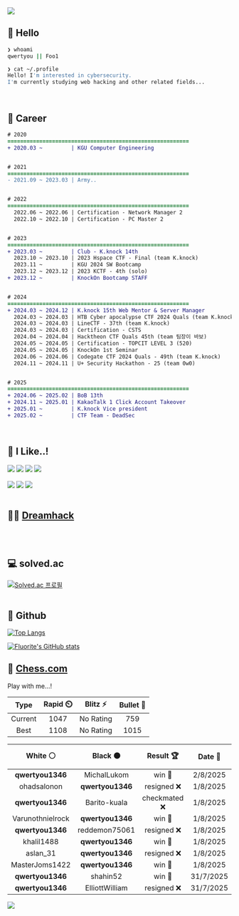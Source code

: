 <div align=left>
  <img src="https://capsule-render.vercel.app/api?type=waving&height=300&color=00f0e0&text=•⩊•" />
<br>

## 👋 Hello
```zsh
❯ whoami
qwertyou || Foo1

❯ cat ~/.profile
Hello! I'm interested in cybersecurity.
I'm currently studying web hacking and other related fields...
```
<br>
  
## 🌱 Career
```diff
# 2020
=========================================================
+ 2020.03 ~         | KGU Computer Engineering


# 2021
=========================================================
- 2021.09 ~ 2023.03 | Army..


# 2022
=========================================================
  2022.06 ~ 2022.06 | Certification - Network Manager 2
  2022.10 ~ 2022.10 | Certification - PC Master 2


# 2023
=========================================================
+ 2023.03 ~         | Club - K.knock 14th
  2023.10 ~ 2023.10 | 2023 Hspace CTF - Final (team K.knock)
  2023.11 ~         | KGU 2024 SW Bootcamp
  2023.12 ~ 2023.12 | 2023 KCTF - 4th (solo)
+ 2023.12 ~         | KnockOn Bootcamp STAFF


# 2024
=========================================================
+ 2024.03 ~ 2024.12 | K.knock 15th Web Mentor & Server Manager
  2024.03 ~ 2024.03 | HTB Cyber apocalypse CTF 2024 Quals (team K.knock)
  2024.03 ~ 2024.03 | LineCTF - 37th (team K.knock)
  2024.03 ~ 2024.03 | Certification - CSTS
  2024.04 ~ 2024.04 | Hacktheon CTF Quals 45th (team 팀장이 바보)
  2024.05 ~ 2024.05 | Certification - TOPCIT LEVEL 3 (520)
  2024.05 ~ 2024.05 | KnockOn 1st Seminar
  2024.06 ~ 2024.06 | Codegate CTF 2024 Quals - 49th (team K.knock)
  2024.11 ~ 2024.11 | U+ Security Hackathon - 25 (team 0w0)


# 2025
=========================================================
+ 2024.06 ~ 2025.02 | BoB 13th
+ 2024.11 ~ 2025.01 | KakaoTalk 1 Click Account Takeover
+ 2025.01 ~         | K.knock Vice president
+ 2025.02 ~         | CTF Team - DeadSec
```
<br>

## 🔨 I Like..!
<img src="https://img.shields.io/badge/Java-ED8B00?style=for-the-badge&logo=openjdk&logoColor=white">
<img src="https://img.shields.io/badge/python-3776AB?style=for-the-badge&logo=python&logoColor=white">
<img src="https://img.shields.io/badge/PHP-777BB4?style=for-the-badge&logo=php&logoColor=white">
<img src="https://img.shields.io/badge/Node.js-43853D?style=for-the-badge&logo=node.js&logoColor=white">
<br><br>
<img src="https://img.shields.io/badge/linux-FCC624?style=for-the-badge&logo=linux&logoColor=black"> 
<img src="https://img.shields.io/badge/docker-%230db7ed.svg?style=for-the-badge&logo=docker&logoColor=white">
<img src="https://img.shields.io/badge/GIT-E44C30?style=for-the-badge&logo=git&logoColor=white">
<br><br>

## 👨‍💻 [Dreamhack](https://dreamhack.io/users/40186)
<br><br>


## 💻 solved.ac
[![Solved.ac
프로필](http://mazassumnida.wtf/api/v2/generate_badge?boj=qwertyou)](https://solved.ac/qwertyou)
<br><br>

## 🚀 Github
[![Top Langs](https://github-readme-stats.vercel.app/api/top-langs/?username=qw3rtyou&layout=compact)](https://github.com/qw3rtyou/github-readme-stats)

[![Fluorite's GitHub stats](https://github-readme-stats.vercel.app/api?username=qw3rtyou)](https://github.com/anuraghazra/github-readme-stats)

## 🏁 [Chess.com](https://www.chess.com/)
Play with me...!
<!--START_SECTION:chessStats-->
<!-- Automatically generated with https://github.com/Balastrong/chess-stats-action -->

| Type | Rapid ⏲️ | Blitz ⚡ | Bullet 🔫 |
|:---:|:---:|:---:|:---:|
| Current | 1047 | No Rating | 759 |
| Best | 1108 | No Rating | 1015 |

| White ⚪ | Black ⚫ | Result 🏆 | Date 📅 | Position 🗺️ | Type 🕕 |
|:---:|:---:|:---:|:---:|:---:|:---:|
| **qwertyou1346** | MichalLukom | win 🥇 | 2/8/2025 | <a href="http://www.ee.unb.ca/cgi-bin/tervo/fen.pl?select=5bnr/3Q1p1p/1p1k2p1/1p1prB2/1P6/5P2/P1P2P1P/R3R1K1 b - - 0 25">Link</a> | Rapid |
| ohadsalonon | **qwertyou1346** | resigned ❌ | 1/8/2025 | <a href="http://www.ee.unb.ca/cgi-bin/tervo/fen.pl?select=r7/2kb1Pbp/1p4p1/3p4/1Q1P3P/P4P2/1PP3P1/2KRR3 b - - 0 24">Link</a> | Rapid |
| **qwertyou1346** | Barito-kuala | checkmated ❌ | 1/8/2025 | <a href="http://www.ee.unb.ca/cgi-bin/tervo/fen.pl?select=5N1k/pp1R1B2/2p2p2/6p1/1P4P1/5q1K/7P/8 w - - 1 43">Link</a> | Rapid |
| Varunothnielrock | **qwertyou1346** | win 🥇 | 1/8/2025 | <a href="http://www.ee.unb.ca/cgi-bin/tervo/fen.pl?select=4r2k/pb1p2p1/2pP3p/1PP5/1P4N1/1Q3P1P/6PK/q7 b - - 1 29">Link</a> | Rapid |
| **qwertyou1346** | reddemon75061 | resigned ❌ | 1/8/2025 | <a href="http://www.ee.unb.ca/cgi-bin/tervo/fen.pl?select=r2q1b2/1pp2k2/p2p1n1p/3Pp3/4P3/6P1/PPPBN1KP/5R2 w - - 0 21">Link</a> | Rapid |
| khalil1488 | **qwertyou1346** | win 🥇 | 1/8/2025 | <a href="http://www.ee.unb.ca/cgi-bin/tervo/fen.pl?select=8/p1pp4/1p1kn2R/3N4/2P5/2KP1r2/rP6/8 w - - 6 29">Link</a> | Rapid |
| aslan_31 | **qwertyou1346** | resigned ❌ | 1/8/2025 | <a href="http://www.ee.unb.ca/cgi-bin/tervo/fen.pl?select=3krbnr/pb1p3p/1p3pp1/3P4/4P3/B2B1N2/P4PPP/2RQ1RK1 b - - 0 18">Link</a> | Rapid |
| MasterJoms1422 | **qwertyou1346** | win 🥇 | 1/8/2025 | <a href="http://www.ee.unb.ca/cgi-bin/tervo/fen.pl?select=8/5pkp/6p1/8/8/8/2R2PqP/2K5 w - - 0 42">Link</a> | Rapid |
| **qwertyou1346** | shahin52 | win 🥇 | 31/7/2025 | <a href="http://www.ee.unb.ca/cgi-bin/tervo/fen.pl?select=r2q1b1r/3nnNpp/2kQ4/p2b4/1p3B2/6PB/PPP2P1P/3R1RK1 b - - 2 19">Link</a> | Rapid |
| **qwertyou1346** | ElliottWilliam | resigned ❌ | 31/7/2025 | <a href="http://www.ee.unb.ca/cgi-bin/tervo/fen.pl?select=r2r4/pp2npkp/4bNp1/1p6/3R4/2P5/P4PPP/bN1K4 w - - 2 18">Link</a> | Rapid |

<!--END_SECTION:chessStats-->


<img src="https://capsule-render.vercel.app/api?type=waving&color=00f0e0&height=150&section=footer" />
</div>


